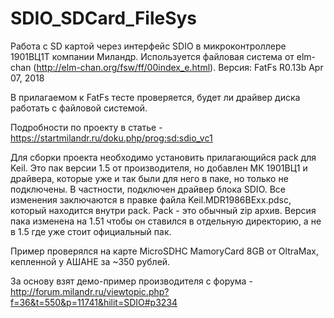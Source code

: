 ﻿# SDIO_SDCard_FileSys
Работа с SD картой через интерфейс SDIO в микроконтроллере 1901ВЦ1Т компании Миландр. 
Используется файловая система от elm-chan (http://elm-chan.org/fsw/ff/00index_e.html). Версия: FatFs R0.13b Apr 07, 2018

В прилагаемом к FatFs тесте проверяется, будет ли драйвер диска работать с файловой системой.

Подробности по проекту в статье - https://startmilandr.ru/doku.php/prog:sd:sdio_vc1

Для сборки проекта необходимо установить прилагающийся pack для Keil. Это пак версии 1.5 от производителя, но добавлен МК 1901ВЦ1 и драйвера, которые уже и так были для него в паке, но только не подключены. В частности, подключен драйвер блока SDIO. Все изменения заключаются в правке файла Keil.MDR1986BExx.pdsc, который находится внутри pack. Pack - это обычный zip архив. Версия пака изменена на 1.51 чтобы он ставился в отдельную директорию, а не в 1.5 где уже стоит официальный пак.

Пример проверялся на карте MicroSDHC MamoryCard 8GB от OltraMax, кeпленной у АШАНЕ за ~350 рублей.

За основу взят демо-пример производителя с форума - http://forum.milandr.ru/viewtopic.php?f=36&t=550&p=11741&hilit=SDIO#p3234
